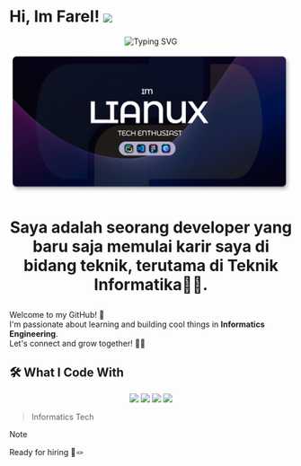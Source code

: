 # Hi, Im Farel! <img src="https://media.giphy.com/media/hvRJCLFzcasrR4ia7z/giphy.gif" width="35" style="vertical-align:middle" />

<p align="center">
    <img src="https://readme-typing-svg.demolab.com?font=Fira+Code&duration=3000&pause=1000&color=00BFFF&center=true&vCenter=true&width=435&lines=Selamat+datang+di+profilku!;Let's+build+something+awesome!🤖;Happy+Coding!+%F0%9F%92%BB" alt="Typing SVG" />
</p>

![FarelAjahh](img/Banner.png)
# <p align="Center">Saya adalah seorang developer yang baru saja memulai karir saya di bidang teknik, terutama di Teknik Informatika👨‍💻.</p>
Welcome to my GitHub! 🚀  
I'm passionate about learning and building cool things in **Informatics Engineering**.  
Let's connect and grow together! 🌱✨


## 🛠️ What I Code With

<p align="Center">
<img src="https://cdn.jsdelivr.net/gh/devicons/devicon@latest/icons/canva/canva-original.svg"  height="60" />
<img src="https://cdn.jsdelivr.net/gh/devicons/devicon@latest/icons/python/python-original.svg" height="60" />
<img src="https://cdn.jsdelivr.net/gh/devicons/devicon@latest/icons/figma/figma-original.svg" height="60" 
/>
<img src="https://cdn.jsdelivr.net/gh/devicons/devicon@latest/icons/vscode/vscode-original.svg" height="60" />
</p>

> Informatics Tech

> [!NOTE]
> Ready for hiring 🔧🪢









